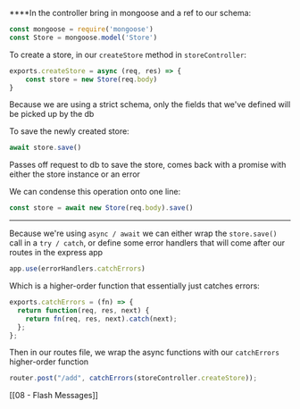 ****In the controller bring in mongoose and a ref to our schema:
```js
const mongoose = require('mongoose')
const Store = mongoose.model('Store')
```

To create a store, in our `createStore` method in `storeController`:
```js
exports.createStore = async (req, res) => {
	const store = new Store(req.body)
}
```

Because we are using a strict schema, only the fields that we've defined will be picked up by the db

To save the newly created store:
```js
await store.save()
```
Passes off request to db to save the store, comes back with a promise with either the store instance or an error

We can condense this operation onto one line:
```js
const store = await new Store(req.body).save()
```

---

Because we're using `async / await` we can either wrap the `store.save()` call in a `try / catch`, or define some error handlers that will come after our routes in the express app 

```js
app.use(errorHandlers.catchErrors)
```

Which is a higher-order function that essentially just catches errors: 

```js
exports.catchErrors = (fn) => {
  return function(req, res, next) {
    return fn(req, res, next).catch(next);
  };
};
```


Then in our routes file, we wrap the async functions with our `catchErrors` higher-order function
```js
router.post("/add", catchErrors(storeController.createStore));
```

[[08 - Flash Messages]]